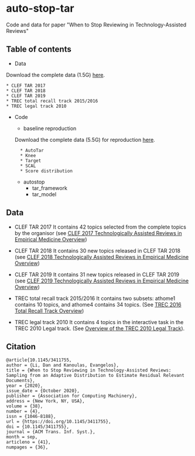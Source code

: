 # auto-stop-tar
Code and data for paper "When to Stop Reviewing in Technology-Assisted Reviews"


## Table of contents

- Data

Download the complete data (1.5G) [here](https://drive.google.com/file/d/1wZauGhsFobM-8B_i5bu4gDZn5oDATFKa/view?usp=sharing).

    * CLEF TAR 2017
    * CLEF TAR 2018
    * CLEF TAR 2019
    * TREC total recall track 2015/2016
    * TREC legal track 2010 
    
- Code
    - baseline reproduction
    
    Download the complete data (5.5G) for reproduction [here](https://drive.google.com/file/d/1U6WzJdwPW-7lsV0HyHlMwbTkWJEX0Jcn/view?usp=sharing).
    
        * AutoTar 
        * Knee
        * Target
        * SCAL
        * Score distribution
    - autostop
        * tar_framework
        * tar_model


## Data  

- CLEF TAR 2017
It contains 42 topics selected from the complete topics by the organisor (see [CLEF 2017 Technologically Assisted Reviews in Empirical Medicine Overview](https://pure.strath.ac.uk/ws/portalfiles/portal/71285524/Kanoulas_etal_CEUR_2017_CLEF_2017_technologically_assisted_reviews_in_empirical_medicine_overview.pdf))

- CLEF TAR 2018
It contains 30 new topics released in CLEF TAR 2018 (see [CLEF 2018 Technologically Assisted Reviews in Empirical Medicine Overview](http://ceur-ws.org/Vol-2125/invited_paper_6.pdf))

- CLEF TAR 2019
It contains 31 new topics released in CLEF TAR 2019 (see [CLEF 2019 Technologically Assisted Reviews in Empirical Medicine Overview](http://ceur-ws.org/Vol-2380/paper_250.pdf))

- TREC total recall track 2015/2016
It contains two subsets: athome1 contains 10 topics, and athome4 contains 34 topics. (See [TREC 2016 Total Recall Track Overview](https://plg.uwaterloo.ca/~gvcormac/total-recall/))

- TREC legal track 2010 
It contains 4 topics in the interactive task in the TREC 2010 Legal track. (See [Overview of the TREC 2010 Legal
Track](https://trec-legal.umiacs.umd.edu)).


       
## Citation
```
@article{10.1145/3411755,
author = {Li, Dan and Kanoulas, Evangelos},
title = {When to Stop Reviewing in Technology-Assisted Reviews: Sampling from an Adaptive Distribution to Estimate Residual Relevant Documents},
year = {2020},
issue_date = {October 2020},
publisher = {Association for Computing Machinery},
address = {New York, NY, USA},
volume = {38},
number = {4},
issn = {1046-8188},
url = {https://doi.org/10.1145/3411755},
doi = {10.1145/3411755},
journal = {ACM Trans. Inf. Syst.},
month = sep,
articleno = {41},
numpages = {36},
```

